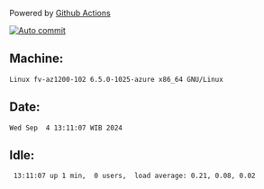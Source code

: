 Powered by [Github Actions](https://github.com/features/actions)

[![Auto commit](https://github.com/hiage/workstation/workflows/Auto%20commit/badge.svg)](https://github.com/hiage/workstation/actions?query=workflow%3A%22Auto+commit%22)

## Machine:
```
Linux fv-az1200-102 6.5.0-1025-azure x86_64 GNU/Linux
```
## Date:
```
Wed Sep  4 13:11:07 WIB 2024
```
## Idle:
```
 13:11:07 up 1 min,  0 users,  load average: 0.21, 0.08, 0.02
```
